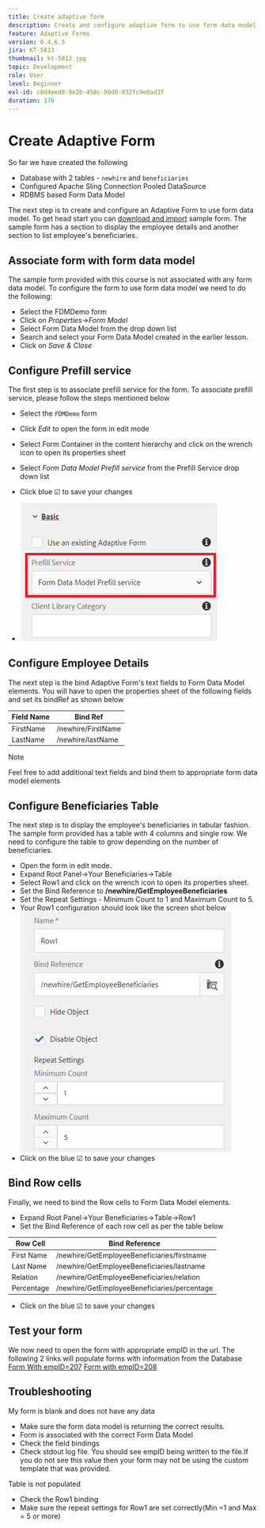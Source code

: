 ```yaml
---
title: Create adaptive form
description: Create and configure adaptive form to use form data model's prefill service
feature: Adaptive Forms
version: 6.4,6.5
jira: KT-5813
thumbnail: kt-5813.jpg
topic: Development
role: User
level: Beginner
exl-id: c8d4eed8-9e2b-458c-90d8-832fc9e0ad3f
duration: 176
---
```

# Create Adaptive Form

So far we have created the following

* Database with 2 tables - `newhire` and `beneficiaries`
* Configured Apache Sling Connection Pooled DataSource 
* RDBMS based Form Data Model

 The next step is to create and configure an Adaptive Form to use form data model.  To get head start you can [download and import](assets/fdm-demo-af.zip) sample form. The sample form has a section to display the employee details and another section to list employee's beneficiaries.
 
## Associate form with form data model

  The sample form provided with this course is not associated with any form data model. To configure the form to use form data model we need to do the following:

* Select the FDMDemo form
* Click on _Properties_->_Form Model_
* Select Form Data Model from the drop down list
* Search and select your Form Data Model created in the earlier lesson.
* Click on _Save & Close_

## Configure Prefill service

The first step is to associate prefill service for the form. To associate prefill service, please follow the steps mentioned below

* Select the `FDMDemo` form
* Click _Edit_ to open the form in edit mode
* Select Form Container in the content hierarchy and click on the wrench icon to open its properties sheet
* Select _Form Data Model Prefill service_ from the Prefill Service drop down list
* Click blue &#9745; to save your changes

* ![prefill-service](assets/fdm-prefill.png)

## Configure Employee Details

The next step is the bind Adaptive Form's text fields to Form Data Model elements. You will have to open the properties sheet of the following fields and set its bindRef as shown below


| Field Name | Bind Ref           |
|------------|--------------------|
| FirstName  | /newhire/FirstName |
| LastName   | /newhire/lastName  |

>[!NOTE]
>
>Feel free to add additional text fields and bind them to appropriate form data model elements

## Configure Beneficiaries Table

The next step is to display the employee's beneficiaries in tabular fashion. The sample form provided has a table with 4 columns and single row. We need to configure the table to grow depending on the number of beneficiaries.

* Open the form in edit mode.
* Expand Root Panel->Your Beneficiaries->Table
* Select Row1 and click on the wrench icon to open its properties sheet.
* Set the Bind Reference to **/newhire/GetEmployeeBeneficiaries**
* Set the Repeat Settings -  Minimum Count to 1 and Maximum Count to 5. 
* Your Row1 configuration should look like the screen shot below
![row-configure](assets/configure-row.PNG)
* Click on the blue &#9745; to save your changes

## Bind Row cells

Finally, we need to bind the Row cells to Form Data Model elements.

* Expand Root Panel->Your Beneficiaries->Table->Row1
* Set the Bind Reference of each row cell as per the table below

| Row Cell   | Bind Reference                               |
|------------|----------------------------------------------|
| First Name | /newhire/GetEmployeeBeneficiaries/firstname  |
| Last Name  | /newhire/GetEmployeeBeneficiaries/lastname   |
| Relation   | /newhire/GetEmployeeBeneficiaries/relation   |
| Percentage | /newhire/GetEmployeeBeneficiaries/percentage |

* Click on the blue &#9745; to save your changes

## Test your form

We now need to open the form with appropriate empID in the url. The following 2 links will populate forms with information from the Database
[Form With empID=207](http://localhost:4502/content/dam/formsanddocuments/fdmdemo/jcr:content?wcmmode=disabled&empID=207)
[Form with empID=208](http://localhost:4502/content/dam/formsanddocuments/fdmdemo/jcr:content?wcmmode=disabled&empID=208)

## Troubleshooting

My form is blank and does not have any data

* Make sure the form data model is returning the correct results.
* Form is associated with the correct Form Data Model
* Check the field bindings
* Check stdout log file. You should see empID being written to the file.If you do not see this value then your form may not be using the custom template that was provided. 

Table is not populated

* Check the Row1 binding
* Make sure the repeat settings for Row1 are set correctly(Min =1 and Max = 5 or more)
